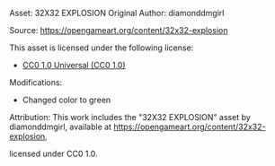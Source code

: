 Asset: 32X32 EXPLOSION
Original Author: diamonddmgirl



Source: https://opengameart.org/content/32x32-explosion



This asset is licensed under the following license:

* [CC0 1.0 Universal (CC0 1.0)](https://creativecommons.org/publicdomain/zero/1.0/)



Modifications:

* Changed color to green



Attribution:
This work includes the "32X32 EXPLOSION" asset by diamonddmgirl,
available at https://opengameart.org/content/32x32-explosion,

licensed under CC0 1.0.

